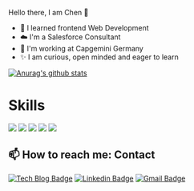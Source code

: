 Hello there, I am Chen 👋
- 🌱  I learned frontend Web Development
- ☁️  I'm a Salesforce Consultant
- 💼  I'm working at Capgemini Germany
- ✨  I am curious, open minded and eager to learn


[![Anurag's github stats](https://github-readme-stats.vercel.app/api?username=chenchenlin789)](https://github.com/ellachoy/github-readme-stats)

# Skills

<img src="https://img.shields.io/badge/HTML5-E34F26?style=flat-square&logo=HTML5&logoColor=white" />
<img src="https://img.shields.io/badge/Scss-green?style=flat&logo=Sass&logoColor=CC6699%22/%3E--%3E" />
<img src="https://img.shields.io/badge/CSS3-black?style=flat&logo=CSS3&logoColor=1572B6%22/%3E" />
<img src="https://img.shields.io/badge/Javascript-black?style=flat&logo=CSS3&logoColor=F7DF1E%22/%3E" />
<img src="https://img.shields.io/badge/React-white?style=flat&logo=CSS3&logoColor=61DAFB%22/%3E" />


## 📫 How to reach me: Contact

 [![Tech Blog Badge](http://img.shields.io/badge/-Tech%20blog-black?style=flat-square&logo=github&link=https://github.com/chenchenlin789)](https://github.com/chenchenlin789)
  [![Linkedin Badge](https://img.shields.io/badge/-LinkedIn-blue?style=flat-square&logo=Linkedin&logoColor=white&link=https://www.linkedin.com/in/chen-yan-lin/)](https://www.linkedin.com/in/chenyanlin/)
  [![Gmail Badge](https://img.shields.io/badge/Gmail-d14836?style=flat-square&logo=Gmail&logoColor=white&link=mailto:chenchenlin@gmail.com)](mailto:egal21de@gmail.com)

          
<!--
**Chenchenlin789/chenchenlin789** is a ✨ _special_ ✨ repository because its `README.md` (this file) appears on your GitHub profile.

Here are some ideas to get you started:

- 🔭 I’m currently working on ...
- 🌱 I’m currently learning ...
- 👯 I’m looking to collaborate on ...
- 🤔 I’m looking for help with ...
- 💬 Ask me about ...
- 📫 How to reach me: ...
- 😄 Pronouns: ...
- ⚡ Fun fact: ...
-->
